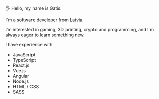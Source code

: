 🖐️ Hello, my name is Gatis. 

I`m a software developer from Latvia.

I’m interested in gaming, 3D printing, crypto and programming,
and I`m always eager to learn something new.
            
I have experience with
            
 - JavaScript
 - TypeScript
 - React.js
 - Vue.js
 - Angular
 - Node.js
 - HTML / CSS
 - SASS
